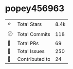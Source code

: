# popey456963

|     |     |   |
| --- | --- | -- |
| ⭐ | Total Stars | 8.4k |
| 🕗 |Total Commits | 118 |
| 🔀 | Total PRs | 69 |
| 🤷 | Total Issues | 250 |
| 📕 |Contributed to | 24 |
